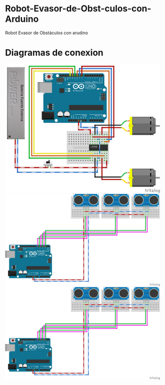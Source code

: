 # Robot-Evasor-de-Obst-culos-con-Arduino
Robot Evasor de Obstáculos con arudino
# Diagramas de conexion
![alt tag](https://github.com/TalosElectronics1/Robot-Evasor-de-Obst-culos-con-Arduino/blob/master/Diagramas/Conexion_Puente_H_bb.png)
![alt tag](https://github.com/TalosElectronics1/Robot-Evasor-de-Obst-culos-con-Arduino/blob/master/Diagramas/Robot_Evasor_Ultrasonicos_bb.png)
![alt tag](https://github.com/TalosElectronics1/Robot-Evasor-de-Obst-culos-con-Arduino/blob/master/Diagramas/Robot_Evasor_Ultrasonicos_bb.png)
